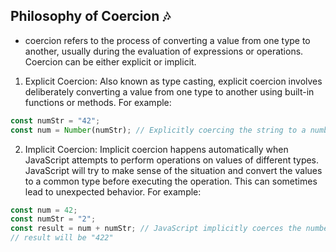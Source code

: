 ## Philosophy of Coercion :notes:
- coercion refers to the process of converting a value from one type to another, usually during the evaluation of expressions or operations. Coercion can be either explicit or implicit.
1. Explicit Coercion: Also known as type casting, explicit coercion involves deliberately converting a value from one type to another using built-in functions or methods. For example:
```js
const numStr = "42";
const num = Number(numStr); // Explicitly coercing the string to a number
```
2. Implicit Coercion: Implicit coercion happens automatically when JavaScript attempts to perform operations on values of different types. JavaScript will try to make sense of the situation and convert the values to a common type before executing the operation. This can sometimes lead to unexpected behavior. For example:
```js
const num = 42;
const numStr = "2";
const result = num + numStr; // JavaScript implicitly coerces the number to a string and performs string concatenation
// result will be "422"
```

